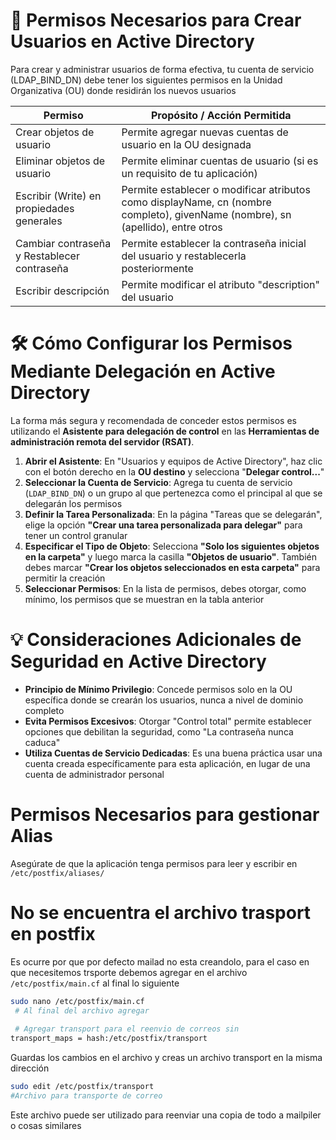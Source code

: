 # 🔑 Permisos Necesarios para Crear Usuarios en Active Directory

Para crear y administrar usuarios de forma efectiva, tu cuenta de servicio (LDAP_BIND_DN) debe tener los siguientes permisos en la Unidad Organizativa (OU) donde residirán los nuevos usuarios

| Permiso                                     | Propósito / Acción Permitida                                                                                                    |
| ------------------------------------------- | ------------------------------------------------------------------------------------------------------------------------------- |
| Crear objetos de usuario                    | Permite agregar nuevas cuentas de usuario en la OU designada                                                                    |
| Eliminar objetos de usuario                 | Permite eliminar cuentas de usuario (si es un requisito de tu aplicación)                                                       |
| Escribir (Write) en propiedades generales   | Permite establecer o modificar atributos como displayName, cn (nombre completo), givenName (nombre), sn (apellido), entre otros |
| Cambiar contraseña y Restablecer contraseña | Permite establecer la contraseña inicial del usuario y restablecerla posteriormente                                             |
| Escribir descripción                        | Permite modificar el atributo "description" del usuario                                                                         |

# 🛠️ Cómo Configurar los Permisos Mediante Delegación en Active Directory

La forma más segura y recomendada de conceder estos permisos es utilizando el **Asistente para delegación de control** en las **Herramientas de administración remota del servidor (RSAT)**.

1. **Abrir el Asistente**: En "Usuarios y equipos de Active Directory", haz clic con el botón derecho en la **OU destino** y selecciona "**Delegar control...**"
2. **Seleccionar la Cuenta de Servicio**: Agrega tu cuenta de servicio (`LDAP_BIND_DN`) o un grupo al que pertenezca como el principal al que se delegarán los permisos
3. **Definir la Tarea Personalizada**: En la página "Tareas que se delegarán", elige la opción **"Crear una tarea personalizada para delegar"** para tener un control granular
4. **Especificar el Tipo de Objeto**: Selecciona **"Solo los siguientes objetos en la carpeta"** y luego marca la casilla **"Objetos de usuario"**. También debes marcar **"Crear los objetos seleccionados en esta carpeta"** para permitir la creación
5. **Seleccionar Permisos**: En la lista de permisos, debes otorgar, como mínimo, los permisos que se muestran en la tabla anterior

# 💡 Consideraciones Adicionales de Seguridad en Active Directory

- **Principio de Mínimo Privilegio**: Concede permisos solo en la OU específica donde se crearán los usuarios, nunca a nivel de dominio completo
- **Evita Permisos Excesivos**: Otorgar "Control total" permite establecer opciones que debilitan la seguridad, como "La contraseña nunca caduca"
- **Utiliza Cuentas de Servicio Dedicadas**: Es una buena práctica usar una cuenta creada específicamente para esta aplicación, en lugar de una cuenta de administrador personal

# Permisos Necesarios para gestionar Alias

Asegúrate de que la aplicación tenga permisos para leer y escribir en ```/etc/postfix/aliases/```

# No se encuentra el archivo trasport en postfix
Es ocurre por que por defecto mailad no esta creandolo, para el caso en que necesitemos trsporte debemos agregar en el archivo ```/etc/postfix/main.cf``` al final lo siguiente
```bash
sudo nano /etc/postfix/main.cf
 # Al final del archivo agregar 
 
 # Agregar transport para el reenvio de correos sin
transport_maps = hash:/etc/postfix/transport
```
Guardas los cambios en el archivo y creas un archivo transport en la misma dirección
```bash
sudo edit /etc/postfix/transport
#Archivo para transporte de correo
```
Este archivo puede ser utilizado para reenviar una copia de todo a mailpiler o cosas similares
